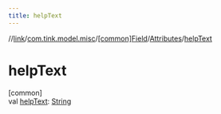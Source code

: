 ```yaml
---
title: helpText
---
```

//[link](../../../../index.html)/[com.tink.model.misc](../../index.html)/[[common]Field](../index.html)/[Attributes](index.html)/[helpText](help-text.html)



# helpText



[common]\
val [helpText](help-text.html): [String](https://kotlinlang.org/api/latest/jvm/stdlib/kotlin/-string/index.html)




